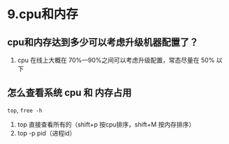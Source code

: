 # 9.cpu和内存

## cpu和内存达到多少可以考虑升级机器配置了？
1. cpu 在线上大概在 70%—90%之间可以考虑升级配置，常态尽量在 50% 以下
## 怎么查看系统 cpu 和 内存占用

`top`, `free -h`

1. top 直接查看所有的（shift+p 按cpu排序，shift+M 按内存排序）
2. top -p pid（进程id）


